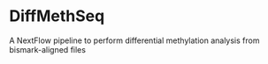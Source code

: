 # DiffMethSeq
A NextFlow pipeline to perform differential methylation analysis from bismark-aligned files
